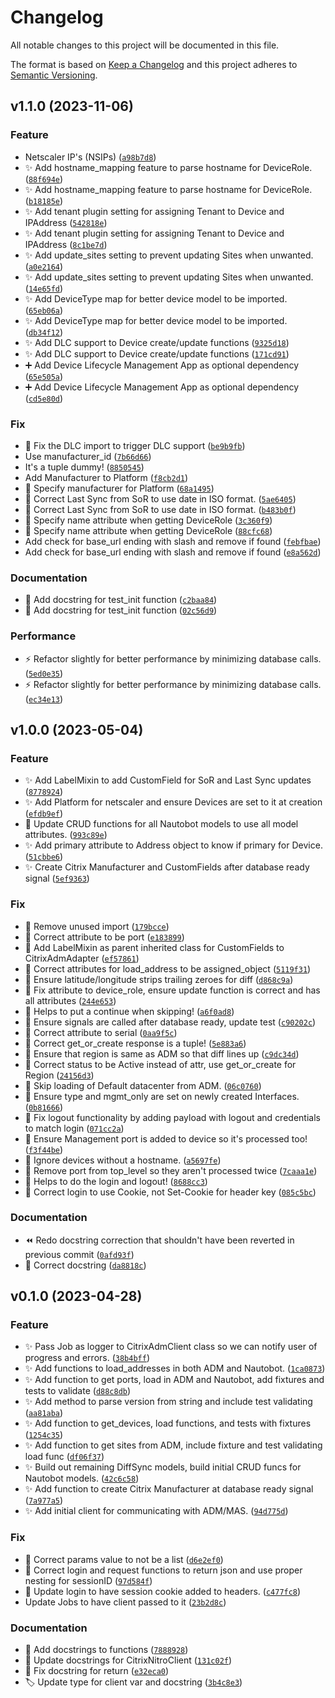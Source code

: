 # Changelog

All notable changes to this project will be documented in this file.

The format is based on [Keep a Changelog](http://keepachangelog.com/en/1.0.0/)
and this project adheres to [Semantic Versioning](http://semver.org/spec/v2.0.0.html).

<!--next-version-placeholder-->

## v1.1.0 (2023-11-06)

### Feature

* Netscaler IP's (NSIPs) ([`a98b7d8`](https://github.com/networktocode-llc/nautobot-plugin-ssot-citrix-adm/commit/a98b7d808319cdd38481fadc20b90e068f158434))
* ✨ Add hostname_mapping feature to parse hostname for DeviceRole. ([`88f694e`](https://github.com/networktocode-llc/nautobot-plugin-ssot-citrix-adm/commit/88f694e3fe0d80bb41d83b69010ad3de00762d4b))
* ✨ Add hostname_mapping feature to parse hostname for DeviceRole. ([`b18185e`](https://github.com/networktocode-llc/nautobot-plugin-ssot-citrix-adm/commit/b18185ea99c2f3a48c158c0c1e84fe12fc586840))
* ✨ Add tenant plugin setting for assigning Tenant to Device and IPAddress ([`542818e`](https://github.com/networktocode-llc/nautobot-plugin-ssot-citrix-adm/commit/542818e799c1c1c26766d98ad8f9ef96d88ad5d3))
* ✨ Add tenant plugin setting for assigning Tenant to Device and IPAddress ([`8c1be7d`](https://github.com/networktocode-llc/nautobot-plugin-ssot-citrix-adm/commit/8c1be7d6d174ec2ed3166deb20ea6bdf0248a181))
* ✨ Add update_sites setting to prevent updating Sites when unwanted. ([`a0e2164`](https://github.com/networktocode-llc/nautobot-plugin-ssot-citrix-adm/commit/a0e21646b7b903dd8ee693934d5882ba53ffc908))
* ✨ Add update_sites setting to prevent updating Sites when unwanted. ([`14e65fd`](https://github.com/networktocode-llc/nautobot-plugin-ssot-citrix-adm/commit/14e65fd53960ceb310d248541b03d6629edae5e7))
* ✨ Add DeviceType map for better device model to be imported. ([`65eb06a`](https://github.com/networktocode-llc/nautobot-plugin-ssot-citrix-adm/commit/65eb06a926c1abbc622c485ad2fc99f1c542295c))
* ✨ Add DeviceType map for better device model to be imported. ([`db34f12`](https://github.com/networktocode-llc/nautobot-plugin-ssot-citrix-adm/commit/db34f12377134e03bd90f5a5b6a5a3117a97ddd1))
* ✨ Add DLC support to Device create/update functions ([`9325d18`](https://github.com/networktocode-llc/nautobot-plugin-ssot-citrix-adm/commit/9325d18ff44005512814612efd6b0008fbbd0334))
* ✨ Add DLC support to Device create/update functions ([`171cd91`](https://github.com/networktocode-llc/nautobot-plugin-ssot-citrix-adm/commit/171cd915d3debdfe210170006952de016b621600))
* ➕ Add Device Lifecycle Management App as optional dependency ([`65e505a`](https://github.com/networktocode-llc/nautobot-plugin-ssot-citrix-adm/commit/65e505a778b2c33dcc2cf6f96df56ed6c376aa3e))
* ➕ Add Device Lifecycle Management App as optional dependency ([`cd5e80d`](https://github.com/networktocode-llc/nautobot-plugin-ssot-citrix-adm/commit/cd5e80de8eaa43933162381dd7eca49cf0e141de))

### Fix

* :bug: Fix the DLC import to trigger DLC support ([`be9b9fb`](https://github.com/networktocode-llc/nautobot-plugin-ssot-citrix-adm/commit/be9b9fb8f6fb6c7b50bc173299e69c6abc9925a7))
* Use manufacturer_id ([`7b66d66`](https://github.com/networktocode-llc/nautobot-plugin-ssot-citrix-adm/commit/7b66d6688d8fdf377fd161ee04f3a2ef2d6af9db))
* It's a tuple dummy! ([`8850545`](https://github.com/networktocode-llc/nautobot-plugin-ssot-citrix-adm/commit/8850545784b972fa0a319558718f7dc66cc05e3c))
* Add Manufacturer to Platform ([`f8cb2d1`](https://github.com/networktocode-llc/nautobot-plugin-ssot-citrix-adm/commit/f8cb2d16f24980515965cccacc68ba7fe9717937))
* 🐛 Specify manufacturer for Platform ([`68a1495`](https://github.com/networktocode-llc/nautobot-plugin-ssot-citrix-adm/commit/68a14952fbd490e66d821db354c530cc3a8d7290))
* 🐛 Correct Last Sync from SoR to use date in ISO format. ([`5ae6405`](https://github.com/networktocode-llc/nautobot-plugin-ssot-citrix-adm/commit/5ae640546cb43a880dc9b3bfe55bef315b0a3044))
* 🐛 Correct Last Sync from SoR to use date in ISO format. ([`b483b0f`](https://github.com/networktocode-llc/nautobot-plugin-ssot-citrix-adm/commit/b483b0fb15e10d151762bcfd2070d2c0f98d5e1f))
* 🐛 Specify name attribute when getting DeviceRole ([`3c360f9`](https://github.com/networktocode-llc/nautobot-plugin-ssot-citrix-adm/commit/3c360f93b609f2a2b610eeabc5c0f54c374e1287))
* 🐛 Specify name attribute when getting DeviceRole ([`88cfc68`](https://github.com/networktocode-llc/nautobot-plugin-ssot-citrix-adm/commit/88cfc68d86938da4f68bc7747fc269a69df13f2a))
* Add check for base_url ending with slash and remove if found ([`febfbae`](https://github.com/networktocode-llc/nautobot-plugin-ssot-citrix-adm/commit/febfbaeebaba21ad2bcc9954cbb0eb06b5aa34b6))
* Add check for base_url ending with slash and remove if found ([`e8a562d`](https://github.com/networktocode-llc/nautobot-plugin-ssot-citrix-adm/commit/e8a562ddf4739890246cd59c169560601fd1d7c5))

### Documentation

* 📝 Add docstring for test_init function ([`c2baa84`](https://github.com/networktocode-llc/nautobot-plugin-ssot-citrix-adm/commit/c2baa8452bf02d71ca57369ebafae74591c4a799))
* 📝 Add docstring for test_init function ([`02c56d9`](https://github.com/networktocode-llc/nautobot-plugin-ssot-citrix-adm/commit/02c56d912d6d764fdb728ecd4464623859eeeba9))

### Performance

* ⚡️ Refactor slightly for better performance by minimizing database calls. ([`5ed0e35`](https://github.com/networktocode-llc/nautobot-plugin-ssot-citrix-adm/commit/5ed0e35283c088732f3ec5aab515d51da3f60e29))
* ⚡️ Refactor slightly for better performance by minimizing database calls. ([`ec34e13`](https://github.com/networktocode-llc/nautobot-plugin-ssot-citrix-adm/commit/ec34e1309c6d36c41506691e125c6022ec953811))

## v1.0.0 (2023-05-04)
### Feature
* ✨ Add LabelMixin to add CustomField for SoR and Last Sync updates ([`8778924`](https://github.com/networktocode-llc/nautobot-plugin-ssot-citrix-adm/commit/87789246f16492d73e2d68a17b322e3391afc3bd))
* ✨ Add Platform for netscaler and ensure Devices are set to it at creation ([`efdb9ef`](https://github.com/networktocode-llc/nautobot-plugin-ssot-citrix-adm/commit/efdb9ef39ca596317dcfd2b0855070a1d6741079))
* 🎨 Update CRUD functions for all Nautobot models to use all model attributes. ([`993c89e`](https://github.com/networktocode-llc/nautobot-plugin-ssot-citrix-adm/commit/993c89e5e2fd2e70f002c0b5a2ee4d84921a3dc4))
* ✨ Add primary attribute to Address object to know if primary for Device. ([`51cbbe6`](https://github.com/networktocode-llc/nautobot-plugin-ssot-citrix-adm/commit/51cbbe6f0387130c83b696d1faf78e867a2fc795))
* ✨ Create Citrix Manufacturer and CustomFields after database ready signal ([`5ef9363`](https://github.com/networktocode-llc/nautobot-plugin-ssot-citrix-adm/commit/5ef9363d2dc26d4bd590a3069c904e3eca2fa165))

### Fix
* 🐛 Remove unused import ([`179bcce`](https://github.com/networktocode-llc/nautobot-plugin-ssot-citrix-adm/commit/179bcce1443c6ad17c4ecb94d2a920e56a97d14b))
* 🐛 Correct attribute to be port ([`e183899`](https://github.com/networktocode-llc/nautobot-plugin-ssot-citrix-adm/commit/e183899f3ac179f79670720dfbaff1070ee96483))
* 🐛 Add LabelMixin as parent inherited class for CustomFields to CitrixAdmAdapter ([`ef57861`](https://github.com/networktocode-llc/nautobot-plugin-ssot-citrix-adm/commit/ef578617908f4622cf3fd1b5b6823341f45b9cc2))
* 🐛 Correct attributes for load_address to be assigned_object ([`5119f31`](https://github.com/networktocode-llc/nautobot-plugin-ssot-citrix-adm/commit/5119f31d49365bad7dd45a9a403bd987c5af1a94))
* 🐛 Ensure latitude/longitude strips trailing zeroes for diff ([`d868c9a`](https://github.com/networktocode-llc/nautobot-plugin-ssot-citrix-adm/commit/d868c9ab934f4c4f8c67aa02f7449b4eb4ae9fbe))
* 🐛 Fix attribute to device_role, ensure update function is correct and has all attributes ([`244e653`](https://github.com/networktocode-llc/nautobot-plugin-ssot-citrix-adm/commit/244e6534621c9c8686b2b9266b686a16e0aedbe4))
* 🐛 Helps to put a continue when skipping! ([`a6f0ad8`](https://github.com/networktocode-llc/nautobot-plugin-ssot-citrix-adm/commit/a6f0ad864f0ea0471dbe02c28fedc667f81b0f58))
* 🐛 Ensure signals are called after database ready, update test ([`c90202c`](https://github.com/networktocode-llc/nautobot-plugin-ssot-citrix-adm/commit/c90202ce4ad836963f3afd8feb76b06dfaf01b01))
* 🐛 Correct attribute to serial ([`0aa9f5c`](https://github.com/networktocode-llc/nautobot-plugin-ssot-citrix-adm/commit/0aa9f5ca9023d8d546ee8508b7fee23463246f39))
* 🐛 Correct get_or_create response is a tuple! ([`5e883a6`](https://github.com/networktocode-llc/nautobot-plugin-ssot-citrix-adm/commit/5e883a61c4d9165d354fb18afd97f3612ec43698))
* 🐛 Ensure that region is same as ADM so that diff lines up ([`c9dc34d`](https://github.com/networktocode-llc/nautobot-plugin-ssot-citrix-adm/commit/c9dc34df845ff778884fad9bfa27337a69cb5fdb))
* 🐛 Correct status to be Active instead of attr, use get_or_create for Region ([`24156d3`](https://github.com/networktocode-llc/nautobot-plugin-ssot-citrix-adm/commit/24156d39403ef31190cebece35b41d99a1ad7231))
* 🐛 Skip loading of Default datacenter from ADM. ([`06c0760`](https://github.com/networktocode-llc/nautobot-plugin-ssot-citrix-adm/commit/06c0760c03e95aeafd85a397f162e62be2a7483a))
* 🐛 Ensure type and mgmt_only are set on newly created Interfaces. ([`0b81666`](https://github.com/networktocode-llc/nautobot-plugin-ssot-citrix-adm/commit/0b81666aacf3f83ed7d2214bd356b26c2ed3e19a))
* 🐛 Fix logout functionality by adding payload with logout and credentials to match login ([`071cc2a`](https://github.com/networktocode-llc/nautobot-plugin-ssot-citrix-adm/commit/071cc2a02641482e95044bd5793f25a3fc302f1a))
* 🐛 Ensure Management port is added to device so it's processed too! ([`f3f44be`](https://github.com/networktocode-llc/nautobot-plugin-ssot-citrix-adm/commit/f3f44be3c8df218b7416490c1e90dd980c08c9a1))
* 🐛 Ignore devices without a hostname. ([`a5697fe`](https://github.com/networktocode-llc/nautobot-plugin-ssot-citrix-adm/commit/a5697fe61c13b9a78770fcd4661c96ec305cb640))
* 🐛 Remove port from top_level so they aren't processed twice ([`7caaa1e`](https://github.com/networktocode-llc/nautobot-plugin-ssot-citrix-adm/commit/7caaa1e75a676808590f3c236162f3ff33ac5989))
* 🐛 Helps to do the login and logout! ([`8688cc3`](https://github.com/networktocode-llc/nautobot-plugin-ssot-citrix-adm/commit/8688cc3bd6dfd30bae0f9f15b994a59b73d35072))
* 🐛 Correct login to use Cookie, not Set-Cookie for header key ([`085c5bc`](https://github.com/networktocode-llc/nautobot-plugin-ssot-citrix-adm/commit/085c5bcc4461b2973288f7911897b21ea9cf7d97))

### Documentation
* ⏪️ Redo docstring correction that shouldn't have been reverted in previous commit ([`0afd93f`](https://github.com/networktocode-llc/nautobot-plugin-ssot-citrix-adm/commit/0afd93f5780caa661b41ed54451141196bc0e3b2))
* 📝 Correct docstring ([`da8818c`](https://github.com/networktocode-llc/nautobot-plugin-ssot-citrix-adm/commit/da8818c431802f0a16b3783bd8cfbc0471747615))

## v0.1.0 (2023-04-28)
### Feature
* ✨ Pass Job as logger to CitrixAdmClient class so we can notify user of progress and errors. ([`38b4bff`](https://github.com/networktocode-llc/nautobot-plugin-ssot-citrix-adm/commit/38b4bffdbbea0c3b768413bfc3f9e9f110871663))
* ✨ Add functions to load_addresses in both ADM and Nautobot. ([`1ca0873`](https://github.com/networktocode-llc/nautobot-plugin-ssot-citrix-adm/commit/1ca08733bb6fb057de5d6b8616ca6626f23fa039))
* ✨ Add function to get ports, load in ADM and Nautobot, add fixtures and tests to validate ([`d88c8db`](https://github.com/networktocode-llc/nautobot-plugin-ssot-citrix-adm/commit/d88c8dbba591f377be966b09874384b2f6ca505d))
* ✨ Add method to parse version from string and include test validating ([`aa81aba`](https://github.com/networktocode-llc/nautobot-plugin-ssot-citrix-adm/commit/aa81abaa9839ddfbd7b4b489be16bd5f8757632b))
* ✨ Add function to get_devices, load functions, and tests with fixtures ([`1254c35`](https://github.com/networktocode-llc/nautobot-plugin-ssot-citrix-adm/commit/1254c358a00882ec398a5b84f78b5c15f5d70465))
* ✨ Add function to get sites from ADM, include fixture and test validating load func ([`df06f37`](https://github.com/networktocode-llc/nautobot-plugin-ssot-citrix-adm/commit/df06f3707213733c6d066577363900d4b661726d))
* ✨ Build out remaining DiffSync models, build initial CRUD funcs for Nautobot models. ([`42c6c58`](https://github.com/networktocode-llc/nautobot-plugin-ssot-citrix-adm/commit/42c6c588839622781c2444f295c15cff0d2234a4))
* ✨ Add function to create Citrix Manufacturer at database ready signal ([`7a977a5`](https://github.com/networktocode-llc/nautobot-plugin-ssot-citrix-adm/commit/7a977a5598e8c4c8613db39c22a9bb7d82ab3116))
* ✨ Add initial client for communicating with ADM/MAS. ([`94d775d`](https://github.com/networktocode-llc/nautobot-plugin-ssot-citrix-adm/commit/94d775d44648f53b5e00374414b94a54c04b2407))

### Fix
* 🐛 Correct params value to not be a list ([`d6e2ef0`](https://github.com/networktocode-llc/nautobot-plugin-ssot-citrix-adm/commit/d6e2ef0b3d6f5d092d80d4f4abe6a7e19ab70d41))
* 🐛 Correct login and request functions to return json and use proper nesting for sessionID ([`97d584f`](https://github.com/networktocode-llc/nautobot-plugin-ssot-citrix-adm/commit/97d584f924d73bb95380bae4b3df6a142aa8eaec))
* 🐛 Update login to have session cookie added to headers. ([`c477fc8`](https://github.com/networktocode-llc/nautobot-plugin-ssot-citrix-adm/commit/c477fc80005f5f168d33c407d8dbd40d5b3998ab))
* Update Jobs to have client passed to it ([`23b2d8c`](https://github.com/networktocode-llc/nautobot-plugin-ssot-citrix-adm/commit/23b2d8c15f5acc636034fbc7b1c2071a1d60812f))

### Documentation
* 📝 Add docstrings to functions ([`7888928`](https://github.com/networktocode-llc/nautobot-plugin-ssot-citrix-adm/commit/788892893db91aabbcde43a9d8baf5028e24f471))
* 📝 Update docstrings for CitrixNitroClient ([`131c02f`](https://github.com/networktocode-llc/nautobot-plugin-ssot-citrix-adm/commit/131c02fb831b170b243c976a92d577a059a0f173))
* 📝 Fix docstring for return ([`e32eca0`](https://github.com/networktocode-llc/nautobot-plugin-ssot-citrix-adm/commit/e32eca049b3f85d61650de4887b2ee9a6125ee3c))
* 🏷️ Update type for client var and docstring ([`3b4c8e3`](https://github.com/networktocode-llc/nautobot-plugin-ssot-citrix-adm/commit/3b4c8e3e8dde06f1d1c443a3bf743d42effe1d27))
